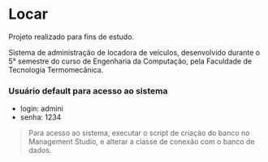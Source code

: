 # Locar
Projeto realizado para fins de estudo.

Sistema de administração de locadora de veículos, desenvolvido durante o 5° semestre do curso de Engenharia da Computação, pela Faculdade de Tecnologia Termomecânica.

### Usuário default para acesso ao sistema
- login: admini
- senha: 1234

> Para acesso ao sistema, executar o script de criação do banco no Management Studio, e alterar a classe de conexão com o banco de dados.
